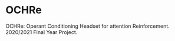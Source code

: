 # OCHRe
OCHRe: Operant Conditioning Headset for attention Reinforcement. 2020/2021 Final Year Project.
